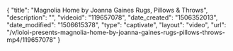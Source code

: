 {
    "title": "Magnolia Home by Joanna Gaines Rugs, Pillows & Throws",
    "description": "",
    "videoid": "119657078",
    "date_created": "1506352013",
    "date_modified": "1506615378",
    "type": "captivate",
    "layout": "video",
    "url": "\/v\/loloi-presents-magnolia-home-by-joanna-gaines-rugs-pillows-throws-mp4\/119657078"
}